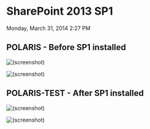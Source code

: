 ﻿# SharePoint 2013 SP1

Monday, March 31, 2014
2:27 PM

## POLARIS - Before SP1 installed

![(screenshot)](https://assets.technologytoolbox.com/screenshots/3C/21D87B1D1E27897459D231D18A5067B089CCB23C.png)

![(screenshot)](https://assets.technologytoolbox.com/screenshots/20/1C90CB6B463F1CA47C9A5482A4DF7DDA1F040220.png)

## POLARIS-TEST - After SP1 installed

![(screenshot)](https://assets.technologytoolbox.com/screenshots/87/54B90B081B462536BE60D48FA3F03BB5F4613787.png)

![(screenshot)](https://assets.technologytoolbox.com/screenshots/CC/CE661AEB0F80035CA7A5DE9FDE3C0E7CC34064CC.png)


